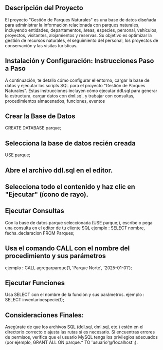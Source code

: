 
## Descripción del Proyecto
El proyecto "Gestión de Parques Naturales" es una base de datos diseñada para administrar la información relacionada con parques naturales, incluyendo entidades, departamentos, áreas, especies, personal, vehículos, proyectos, visitantes, alojamientos y reservas. Su objetivo es optimizar la gestión de recursos naturales, el seguimiento del personal, los proyectos de conservación y las visitas turísticas.
## Instalación y Configuración: Instrucciones Paso a Paso
A continuación, te detallo cómo configurar el entorno, cargar la base de datos y ejecutar los scripts SQL para el proyecto "Gestión de Parques Naturales". Estas instrucciones incluyen cómo ejecutar ddl.sql para generar la estructura, cargar datos con dml.sql, y trabajar con consultas, procedimientos almacenados, funciones, eventos
## Crear la Base de Datos
CREATE DATABASE parque;
## Selecciona la base de datos recién creada
USE parque;
## Abre el archivo ddl.sql en el editor.
## Selecciona todo el contenido y haz clic en "Ejecutar" (ícono de rayo).
## Ejecutar Consultas
Con la base de datos parque seleccionada (USE parque;), escribe o pega una consulta en el editor de tu cliente SQL
ejemplo : SELECT nombre, fecha_declaracion FROM Parques;
## Usa el comando CALL con el nombre del procedimiento y sus parámetros
ejemplo : CALL agregarparque(1, 'Parque Norte', '2025-01-01');
## Ejecutar Funciones
Usa SELECT con el nombre de la función y sus parámetros.
ejemplo : SELECT inventarioespecie(1);
## Consideraciones Finales:

Asegúrate de que los archivos SQL (ddl.sql, dml.sql, etc.) estén en el directorio correcto o ajusta las rutas si es necesario.
Si encuentras errores de permisos, verifica que el usuario MySQL tenga los privilegios adecuados (por ejemplo, GRANT ALL ON parque.* TO 'usuario'@'localhost';).
